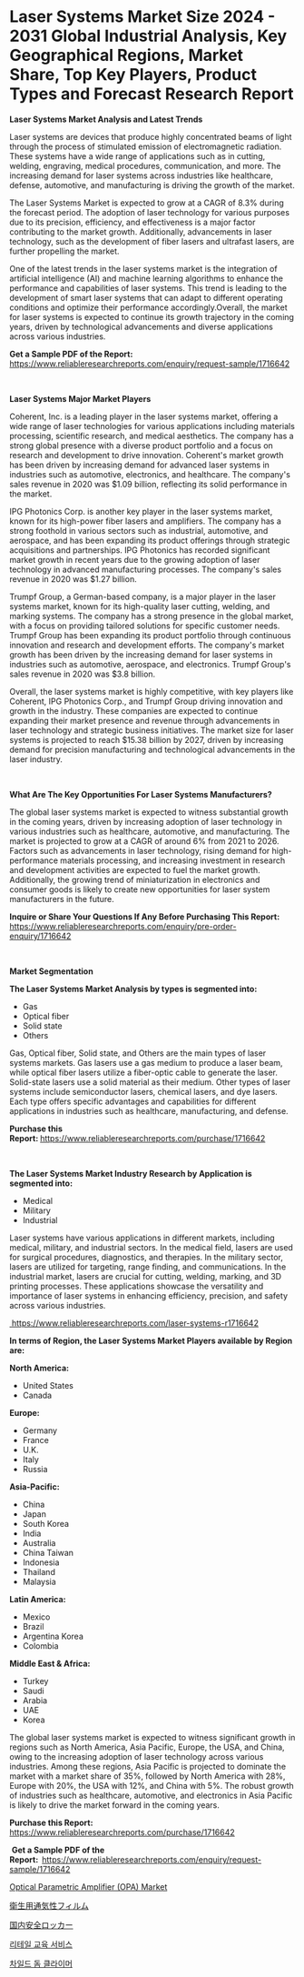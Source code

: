 <p><h1>Laser Systems Market Size 2024 - 2031 Global Industrial Analysis, Key Geographical Regions, Market Share, Top Key Players, Product Types and Forecast Research Report</h1></p><p><strong>Laser Systems Market Analysis and Latest Trends</strong></p>
<p><p>Laser systems are devices that produce highly concentrated beams of light through the process of stimulated emission of electromagnetic radiation. These systems have a wide range of applications such as in cutting, welding, engraving, medical procedures, communication, and more. The increasing demand for laser systems across industries like healthcare, defense, automotive, and manufacturing is driving the growth of the market.</p><p>The Laser Systems Market is expected to grow at a CAGR of 8.3% during the forecast period. The adoption of laser technology for various purposes due to its precision, efficiency, and effectiveness is a major factor contributing to the market growth. Additionally, advancements in laser technology, such as the development of fiber lasers and ultrafast lasers, are further propelling the market.</p><p>One of the latest trends in the laser systems market is the integration of artificial intelligence (AI) and machine learning algorithms to enhance the performance and capabilities of laser systems. This trend is leading to the development of smart laser systems that can adapt to different operating conditions and optimize their performance accordingly.Overall, the market for laser systems is expected to continue its growth trajectory in the coming years, driven by technological advancements and diverse applications across various industries.</p></p>
<p><strong>Get a Sample PDF of the Report:&nbsp;</strong> <a href="https://www.reliableresearchreports.com/enquiry/request-sample/1716642">https://www.reliableresearchreports.com/enquiry/request-sample/1716642</a></p>
<p>&nbsp;</p>
<p><strong>Laser Systems Major Market Players</strong></p>
<p><p>Coherent, Inc. is a leading player in the laser systems market, offering a wide range of laser technologies for various applications including materials processing, scientific research, and medical aesthetics. The company has a strong global presence with a diverse product portfolio and a focus on research and development to drive innovation. Coherent's market growth has been driven by increasing demand for advanced laser systems in industries such as automotive, electronics, and healthcare. The company's sales revenue in 2020 was $1.09 billion, reflecting its solid performance in the market.</p><p>IPG Photonics Corp. is another key player in the laser systems market, known for its high-power fiber lasers and amplifiers. The company has a strong foothold in various sectors such as industrial, automotive, and aerospace, and has been expanding its product offerings through strategic acquisitions and partnerships. IPG Photonics has recorded significant market growth in recent years due to the growing adoption of laser technology in advanced manufacturing processes. The company's sales revenue in 2020 was $1.27 billion.</p><p>Trumpf Group, a German-based company, is a major player in the laser systems market, known for its high-quality laser cutting, welding, and marking systems. The company has a strong presence in the global market, with a focus on providing tailored solutions for specific customer needs. Trumpf Group has been expanding its product portfolio through continuous innovation and research and development efforts. The company's market growth has been driven by the increasing demand for laser systems in industries such as automotive, aerospace, and electronics. Trumpf Group's sales revenue in 2020 was $3.8 billion.</p><p>Overall, the laser systems market is highly competitive, with key players like Coherent, IPG Photonics Corp., and Trumpf Group driving innovation and growth in the industry. These companies are expected to continue expanding their market presence and revenue through advancements in laser technology and strategic business initiatives. The market size for laser systems is projected to reach $15.38 billion by 2027, driven by increasing demand for precision manufacturing and technological advancements in the laser industry.</p></p>
<p>&nbsp;</p>
<p><strong>What Are The Key Opportunities For Laser Systems Manufacturers?</strong></p>
<p><p>The global laser systems market is expected to witness substantial growth in the coming years, driven by increasing adoption of laser technology in various industries such as healthcare, automotive, and manufacturing. The market is projected to grow at a CAGR of around 6% from 2021 to 2026. Factors such as advancements in laser technology, rising demand for high-performance materials processing, and increasing investment in research and development activities are expected to fuel the market growth. Additionally, the growing trend of miniaturization in electronics and consumer goods is likely to create new opportunities for laser system manufacturers in the future.</p></p>
<p><strong>Inquire or Share Your Questions If Any Before Purchasing This Report:</strong> <a href="https://www.reliableresearchreports.com/enquiry/pre-order-enquiry/1716642">https://www.reliableresearchreports.com/enquiry/pre-order-enquiry/1716642</a></p>
<p>&nbsp;</p>
<p><strong>Market Segmentation</strong></p>
<p><strong>The Laser Systems Market Analysis by types is segmented into:</strong></p>
<p><ul><li>Gas</li><li>Optical fiber</li><li>Solid state</li><li>Others</li></ul></p>
<p><p>Gas, Optical fiber, Solid state, and Others are the main types of laser systems markets. Gas lasers use a gas medium to produce a laser beam, while optical fiber lasers utilize a fiber-optic cable to generate the laser. Solid-state lasers use a solid material as their medium. Other types of laser systems include semiconductor lasers, chemical lasers, and dye lasers. Each type offers specific advantages and capabilities for different applications in industries such as healthcare, manufacturing, and defense.</p></p>
<p><strong>Purchase this Report:&nbsp;</strong><a href="https://www.reliableresearchreports.com/purchase/1716642">https://www.reliableresearchreports.com/purchase/1716642</a></p>
<p>&nbsp;</p>
<p><strong>The Laser Systems Market Industry Research by Application is segmented into:</strong></p>
<p><ul><li>Medical</li><li>Military</li><li>Industrial</li></ul></p>
<p><p>Laser systems have various applications in different markets, including medical, military, and industrial sectors. In the medical field, lasers are used for surgical procedures, diagnostics, and therapies. In the military sector, lasers are utilized for targeting, range finding, and communications. In the industrial market, lasers are crucial for cutting, welding, marking, and 3D printing processes. These applications showcase the versatility and importance of laser systems in enhancing efficiency, precision, and safety across various industries.</p></p>
<p><a href="https://www.reliableresearchreports.com/laser-systems-r1716642">&nbsp;https://www.reliableresearchreports.com/laser-systems-r1716642</a></p>
<p><strong>In terms of Region, the Laser Systems Market Players available by Region are:</strong></p>
<p>
    <p> <strong> North America: </strong>
        <ul>
            <li>United States</li>
            <li>Canada</li>
        </ul>
        </p> 
    <p> <strong> Europe: </strong>
        <ul>
            <li>Germany</li>
            <li>France</li>
            <li>U.K.</li>
            <li>Italy</li>
            <li>Russia</li>
        </ul>
        </p> 
    <p> <strong> Asia-Pacific: </strong>
        <ul>
            <li>China</li>
            <li>Japan</li>
            <li>South Korea</li>
            <li>India</li>
            <li>Australia</li>
            <li>China Taiwan</li>
            <li>Indonesia</li>
            <li>Thailand</li>
            <li>Malaysia</li>
        </ul>
        </p> 
    <p> <strong> Latin America: </strong>
        <ul>
            <li>Mexico</li>
            <li>Brazil</li>
            <li>Argentina Korea</li>
            <li>Colombia</li>
        </ul>
        </p> 
    <p> <strong> Middle East & Africa: </strong>
        <ul>
            <li>Turkey</li>
            <li>Saudi</li>
            <li>Arabia</li>
            <li>UAE</li>
            <li>Korea</li>
        </ul>
    </p>
    </p>
<p><p>The global laser systems market is expected to witness significant growth in regions such as North America, Asia Pacific, Europe, the USA, and China, owing to the increasing adoption of laser technology across various industries. Among these regions, Asia Pacific is projected to dominate the market with a market share of 35%, followed by North America with 28%, Europe with 20%, the USA with 12%, and China with 5%. The robust growth of industries such as healthcare, automotive, and electronics in Asia Pacific is likely to drive the market forward in the coming years.</p></p>
<p><strong>Purchase this Report: </strong><a href="https://www.reliableresearchreports.com/purchase/1716642">https://www.reliableresearchreports.com/purchase/1716642</a></p>
<p>&nbsp;<strong>Get a Sample PDF of the Report:&nbsp;&nbsp;</strong><a href="https://www.reliableresearchreports.com/enquiry/request-sample/1716642">https://www.reliableresearchreports.com/enquiry/request-sample/1716642</a></p>
<p><strong></strong></p>
<p><p><a href="https://github.com/brenzgnarento/Market-Research-Report-List-2/blob/main/optical-parametric-amplifier-opa-market.md">Optical Parametric Amplifier (OPA) Market</a></p><p><a href="https://github.com/deonnorth8/Market-Research-Report-List-1/blob/main/9818316107360.md">衛生用通気性フィルム</a></p><p><a href="https://github.com/LizaHeller2023/Market-Research-Report-List-1/blob/main/2190075107361.md">国内安全ロッカー</a></p><p><a href="https://github.com/jntpkh496620/Market-Research-Report-List-2/blob/main/5226014101518.md">리테일 교육 서비스</a></p><p><a href="https://github.com/vsoq0zknh59/Market-Research-Report-List-2/blob/main/8117924101519.md">차일드 돔 클라이머</a></p></p>